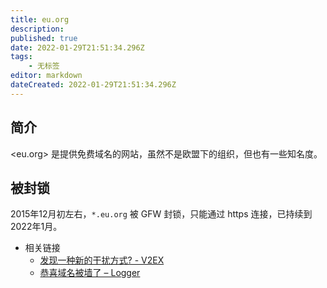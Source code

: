 ```yaml
---
title: eu.org
description:
published: true
date: 2022-01-29T21:51:34.296Z
tags:
    - 无标签
editor: markdown
dateCreated: 2022-01-29T21:51:34.296Z
---
```


## 简介

<eu.org> 是提供免费域名的网站，虽然不是欧盟下的组织，但也有一些知名度。

## 被封锁

2015年12月初左右，`*.eu.org` 被 GFW 封锁，只能通过 https 连接，已持续到 2022年1月。

+ 相关链接
    + [发现一种新的干扰方式? - V2EX](https://web.archive.org/web/20190415090542/https://www.v2ex.com/t/522795)
    + [恭喜域名被墙了 – Logger](https://web.archive.org/web/20220129152009/https://blog.sereres.eu.org/misc/恭喜域名被墙了)
